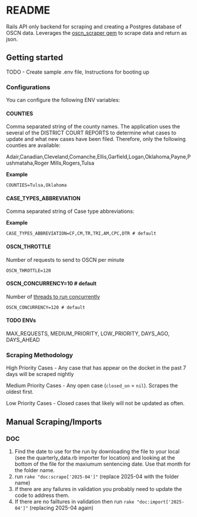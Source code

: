# README

Rails API only backend for scraping and creating a Postgres database of OSCN data. Leverages the [oscn_scraper gem](https://github.com/AyOK-Code/oscn_scraper) to scrape data and return as json.

## Getting started

TODO - Create sample .env file, Instructions for booting up

### Configurations

You can configure the following ENV variables:

#### COUNTIES

Comma separated string of the county names. The application uses the several of the DISTRICT COURT REPORTS to determine what cases to update and what new cases have been filed. Therefore, only the following counties are available:

Adair,Canadian,Cleveland,Comanche,Ellis,Garfield,Logan,Oklahoma,Payne,Pushmataha,Roger Mills,Rogers,Tulsa

**Example**

```
COUNTIES=Tulsa,Oklahoma
```

#### CASE_TYPES_ABBREVIATION

Comma separated string of Case type abbreviations:

**Example**

```
CASE_TYPES_ABBREVIATION=CF,CM,TR,TRI,AM,CPC,DTR # default
```

#### OSCN_THROTTLE

Number of requests to send to OSCN per minute

```
OSCN_THROTTLE=120
```

#### OSCN_CONCURRENCY=10 # default

Number of [threads to run concurrently](https://github.com/mperham/sidekiq/wiki/Advanced-Options#concurrency)


```
OSCN_CONCURRENCY=120 # default
```

#### TODO ENVs

MAX_REQUESTS, MEDIUM_PRIORITY, LOW_PRIORITY, DAYS_AGO, DAYS_AHEAD

### Scraping Methodology

High Priority Cases - Any case that has appear on the docket in the past 7 days will be scraped nightly

Medium Priority Cases - Any open case (`closed_on` = `nil`). Scrapes the oldest first.

Low Priority Cases - Closed cases that likely will not be updated as often.

## Manual Scraping/Imports

### DOC

1. Find the date to use for the run by downloading the file to your local (see the quarterly_data.rb importer for 
   location) and looking at the bottom of the file for the maxiumum sentencing date. Use that month for the folder name.
2. run `rake "doc:scrape['2025-04']"` (replace 2025-04 with the folder name)
3. if there are any failures in validation you probably need to update the code to address them.
4. If there are no failtures in validation then run `rake "doc:import['2025-04']"` (replacing 2025-04 again)
